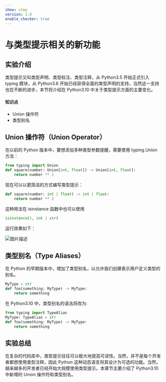 ```yaml
---
show: step
version: 1.0
enable_checker: true
---
```


# 与类型提示相关的新功能

## 实验介绍

类型提示又叫类型声明、类型标注、类型注释，从 Python3.5 开始正式引入 typing 模块，从 Python3.6 开始已经获得全面的类型声明的支持，当然这一支持也在不断的进步，本节将介绍在 Python3.10 中关于类型提示方面的主要变化。

#### 知识点

- Union 操作符
- 类型别名

## Union 操作符（Union Operator）

在以前的 Python 版本中，要想添加多种类型参数提醒，需要使用 typing.Union 方法：

```python
from typing import Union
def square(number: Union[int, float]) -> Union[int, float]:
    return number ** 2
```

现在可以以更简洁的方式编写类型提示：

```python
def square(number: int | float) -> int | float:
    return number ** 2
```

这种用法在 isinstance 函数中也可以使用

```python
isinstance(1, int | str)
```

运行效果如下：

![图片描述](https://doc.shiyanlou.com/courses/uid810810-20210528-1622190174832)

## 类型别名（Type Aliases）

在 Python 的早期版本中，增加了类型别名，以允许我们创建表示用户定义类型的别名。

```python
MyType = str
def foo(something: MyType) -> MyType:
	return something
```

在 Python3.10 中，类型别名的语法将改为:

```python
from typing import TypeAlias
MyType: TypeAlias = str
def foo(something: MyType) -> MyType:
	return something
```

## 实验总结

在复杂的代码库中，类型提示往往可以极大地提高可读性。当然，并不是每个开发者都想使用类型注释，因此 Python 这种动态语言将其设计为可选的功能。当然，越来越多的开发者已经开始大规模使用类型提示。本章节主要介绍了 Python3.10 中新增的 Union 操作符和类型别名。
